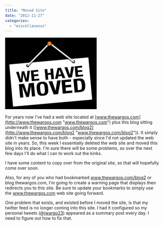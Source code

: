 ```yaml
---
title: "Moved Site"
date: "2012-11-27"
categories: 
  - "miscellaneous"
---
```


[![](images/site_moved-300x234.png "site_moved")](http://www.thewargos.com/2012/11/moved-site/site_moved/)

For years now I've had a web site located at [www.thewargos.com](http://www.thewargos.com "www.thewargos.com") plus this blog sitting underneath it ([www.thewargos.com/blog2](http://www.thewargos.com/blog2 "www.thewargos.com/blog2")). It simply didn't make sense to have both - especially since I'd not updated the web site in years. So, this week I essentially deleted the web site and moved this blog into its place. I'm sure there will be some problems, so over the next few days I'll do what I can to work out the kinks.

I have some content to copy over from the original site, so that will hopefully come over soon.

Also, for any of you who had bookmarked www.thewargos.com/blog2 or blog.thewargos.com, I'm going to create a warning page that displays then redirects you to this site. Be sure to update your bookmarks to simply use the www.thewargos.com web site going forward.

One problem that exists, and existed before I moved the site, is that my twitter feed is no longer coming into this site. I had it configured so my personal tweets ([@jwargo23](https://twitter.com/jwargo23 "https://twitter.com/jwargo23")) appeared as a summary post every day. I need to figure out how to fix that.
